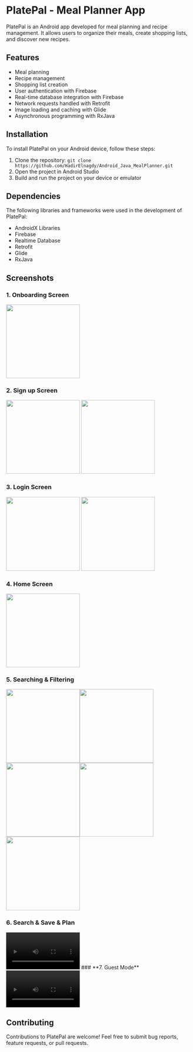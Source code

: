 # PlatePal - Meal Planner App

PlatePal is an Android app developed for meal planning and recipe management. It allows users to organize their meals, create shopping lists, and discover new recipes.

## Features

- Meal planning
- Recipe management
- Shopping list creation
- User authentication with Firebase
- Real-time database integration with Firebase
- Network requests handled with Retrofit
- Image loading and caching with Glide
- Asynchronous programming with RxJava

## Installation

To install PlatePal on your Android device, follow these steps:

1. Clone the repository: `git clone https://github.com/HadirElnagdy/Android_Java_MealPlanner.git`
2. Open the project in Android Studio
3. Build and run the project on your device or emulator

## Dependencies

The following libraries and frameworks were used in the development of PlatePal:

- AndroidX Libraries
- Firebase
- Realtime Database
- Retrofit
- Glide
- RxJava

## Screenshots
### **1. Onboarding Screen**   
<img src="PlatePalScreens/Onboarding.png" width="200"><br>   
### **2. Sign up Screen**   
<img src="PlatePalScreens/SignUp.png" width="200"> <img src="PlatePalScreens/SignUpError.png" width="200"><br>
### **3. Login Screen**   
<img src="PlatePalScreens/Login.png" width="200"> <img src="PlatePalScreens/LoginError.png" width="200"><br>
### **4. Home Screen**   
<img src="PlatePalScreens/Home.png" width="200"><br>
### **5. Searching & Filtering**   
<img src="PlatePalScreens/Searching & Filtering.png" width="200"><img src="PlatePalScreens/FilterByArea.png" width="200"><img src="PlatePalScreens/FilterByCategory.png" width="200"><img src="PlatePalScreens/FilterByCategory2.png" width="200"><img src="PlatePalScreens/FilterByIngredient.png" width="200"><br>
### **6. Search & Save & Plan**   
<video width="200" controls>
  <source src="https://github.com/HadirElnagdy/Android_Java_MealPlanner/PlatePalScreens/raw/main/Search&Saved&Plan.mp4" type="video/mp4">
  Your browser does not support the video tag.
</video>
### **7. Guest Mode**   
<video width="200" controls>
  <source src="https://github.com/HadirElnagdy/Android_Java_MealPlanner/PlatePalScreens/raw/main/GuestMode.mp4" type="video/mp4">
  Your browser does not support the video tag.
</video>

## Contributing

Contributions to PlatePal are welcome! Feel free to submit bug reports, feature requests, or pull requests.
